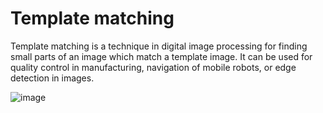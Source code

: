 # Template matching
Template matching is a technique in digital image processing for finding small parts of an image which match a template image. It can be used for quality control in manufacturing, navigation of mobile robots, or edge detection in images.

![image](https://github.com/bakhshiintel/tem/assets/98385786/33097361-b7b9-49f9-a38b-0f02997ee2d1)
